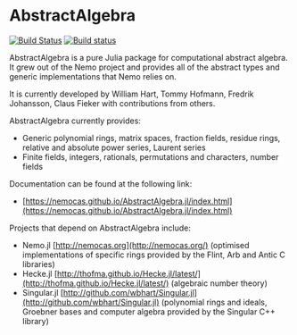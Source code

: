 # AbstractAlgebra

[![Build Status](https://travis-ci.org/Nemocas/AbstractAlgebra.jl.svg?branch=master)](https://travis-ci.org/Nemocas/AbstractAlgebra.jl) [![Build status](https://ci.appveyor.com/api/projects/status/1w9ninmoidxkxshp/branch/master?svg=true)](https://ci.appveyor.com/project/thofma/abstractalgebra-jl/branch/master)

AbstractAlgebra is a pure Julia package for computational abstract algebra. It grew out of the Nemo project and provides all of the abstract types and generic implementations that Nemo relies on.

It is currently developed by William Hart, Tommy Hofmann, Fredrik Johansson,
Claus Fieker with contributions from others.

AbstractAlgebra currently provides:

* Generic polynomial rings, matrix spaces, fraction fields, residue rings, relative and absolute power series, Laurent series
* Finite fields, integers, rationals, permutations and characters, number fields

Documentation can be found at the following link:

* [https://nemocas.github.io/AbstractAlgebra.jl/index.html](https://nemocas.github.io/AbstractAlgebra.jl/index.html)

Projects that depend on AbstractAlgebra include:

* Nemo.jl [http://nemocas.org](http://nemocas.org/) (optimised implementations of specific rings provided by the Flint, Arb and Antic C libraries)
* Hecke.jl [http://thofma.github.io/Hecke.jl/latest/](http://thofma.github.io/Hecke.jl/latest/) (algebraic number theory)
* Singular.jl [http://github.com/wbhart/Singular.jl](http://github.com/wbhart/Singular.jl) (polynomial rings and ideals, Groebner bases and computer algebra provided by the Singular C++ library)

